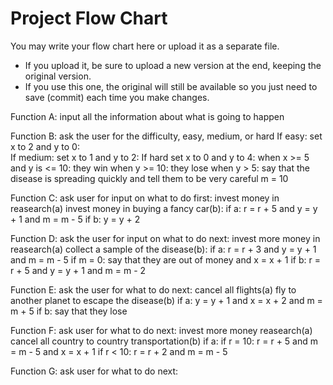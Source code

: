 # Project Flow Chart

You may write your flow chart here or upload it as a separate file. 
* If you upload it, be sure to upload a new version at the end, keeping the original version.
* If you use this one, the original will still be available so you just need to save (commit) each time you make changes.

Function A: input all the information about what is going to happen

Function B: ask the user for the difficulty, easy, medium, or hard
If easy: set x to 2 and y to 0:                
If medium: set x to 1 and y to 2:
If hard set x to 0 and y to 4: 
when x >= 5 and y is <= 10: they win
when y >= 10: they lose
when y > 5: say that the disease is spreading quickly and tell them to be very careful
m = 10

Function C: ask user for input on what to do first: invest money in reasearch(a) invest money in buying a fancy car(b):
if a: r = r + 5 and y = y + 1 and m = m - 5 
if b: y = y + 2 

Function D: ask the user for input on what to do next: invest more money in reasearch(a) collect a sample of the disease(b):
if a: r = r + 3 and y = y + 1 and m = m - 5
if m = 0: say that they are out of money and x = x + 1 
if b: r = r + 5 and y = y + 1 and m = m - 2 

Function E: ask the user for what to do next: cancel all flights(a) fly to another planet to escape the disease(b)
if a: y = y + 1 and x = x + 2 and m = m + 5
if b: say that they lose

Function F: ask user for what to do next: invest more money reasearch(a) cancel all country to country transportation(b) 
if a: if r = 10: r = r + 5 and m = m - 5 and x = x + 1 if r < 10: r = r + 2 and m = m - 5

Function G: ask user for what to do next: 





                                               
    
